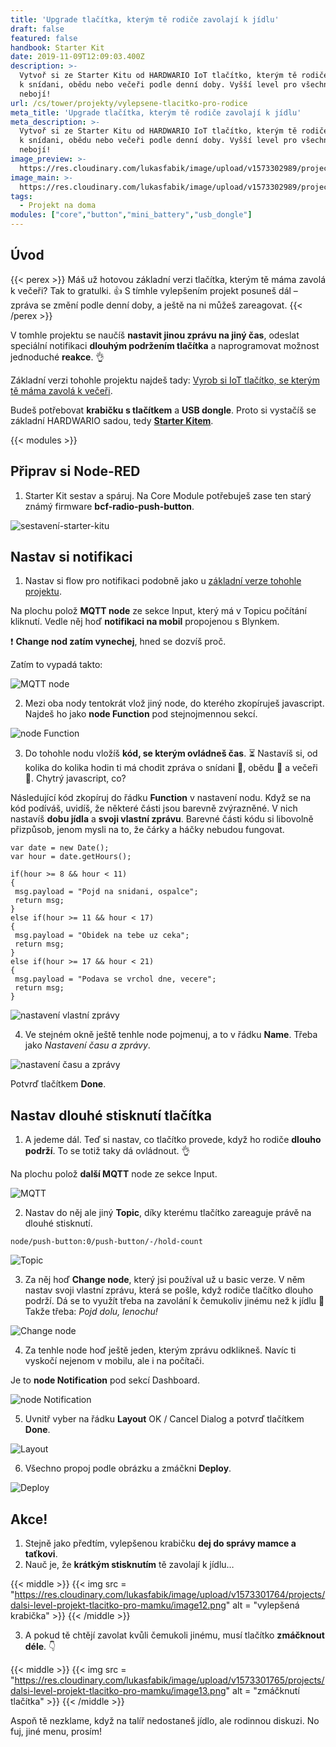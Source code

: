 ```yaml
---
title: 'Upgrade tlačítka, kterým tě rodiče zavolají k jídlu'
draft: false
featured: false
handbook: Starter Kit
date: 2019-11-09T12:09:03.400Z
description: >-
  Vytvoř si ze Starter Kitu od HARDWARIO IoT tlačítko, kterým tě rodiče přivolají
  k snídani, obědu nebo večeři podle denní doby. Vyšší level pro všechny, kdo se
  nebojí!
url: /cs/tower/projekty/vylepsene-tlacitko-pro-rodice
meta_title: 'Upgrade tlačítka, kterým tě rodiče zavolají k jídlu'
meta_description: >-
  Vytvoř si ze Starter Kitu od HARDWARIO IoT tlačítko, kterým tě rodiče přivolají
  k snídani, obědu nebo večeři podle denní doby. Vyšší level pro všechny, kdo se
  nebojí!
image_preview: >-
  https://res.cloudinary.com/lukasfabik/image/upload/v1573302989/projects/dalsi-level-projekt-tlacitko-pro-mamku/05.png
image_main: >-
  https://res.cloudinary.com/lukasfabik/image/upload/v1573302989/projects/dalsi-level-projekt-tlacitko-pro-mamku/05.png
tags:
  - Projekt na doma
modules: ["core","button","mini_battery","usb_dongle"]
---
```

## Úvod

{{< perex >}}
Máš už hotovou základní verzi tlačítka, kterým tě máma zavolá k večeři? Tak to gratulki. 👍 S tímhle vylepšením projekt posuneš dál – zpráva se změní podle denní doby, a ještě na ni můžeš zareagovat.
{{< /perex >}}

V tomhle projektu se naučíš **nastavit jinou zprávu na jiný čas**, odeslat speciální notifikaci **dlouhým podržením tlačítka** a naprogramovat možnost jednoduché **reakce**. 👌

Základní verzi tohohle projektu najdeš tady: [Vyrob si IoT tlačítko, se kterým tě máma zavolá k večeři](/cs/projects/tlacitko-pro-rodice/).

Budeš potřebovat **krabičku s tlačítkem** a **USB dongle**. Proto si vystačíš se základní HARDWARIO sadou, tedy [**Starter Kitem**](https://shop.hardwario.com/starter-kit/).

{{< modules >}}

## Připrav si Node-RED

1. Starter Kit sestav a spáruj. Na Core Module potřebuješ zase ten starý známý firmware **bcf-radio-push-button**.

![sestavení-starter-kitu](https://res.cloudinary.com/lukasfabik/image/upload/v1573301763/projects/dalsi-level-projekt-tlacitko-pro-mamku/image2.png)

## Nastav si notifikaci

1. Nastav si flow pro notifikaci podobně jako u [základní verze tohohle projektu](/cs/projects/tlacitko-pro-rodice/).

Na plochu polož **MQTT node** ze sekce Input, který má v Topicu počítání kliknutí. Vedle něj hoď **notifikaci na mobil** propojenou s Blynkem.

❗ **Change nod zatím vynechej**, hned se dozvíš proč.

Zatím to vypadá takto:

![MQTT node](https://res.cloudinary.com/lukasfabik/image/upload/v1573301764/projects/dalsi-level-projekt-tlacitko-pro-mamku/image10.png)

2. Mezi oba nody tentokrát vlož jiný node, do kterého zkopíruješ javascript. Najdeš ho jako **node Function** pod stejnojmennou sekcí.

![node Function](https://res.cloudinary.com/lukasfabik/image/upload/v1573301763/projects/dalsi-level-projekt-tlacitko-pro-mamku/image1.png)

3. Do tohohle nodu vložíš **kód, se kterým ovládneš čas**. ⏳ Nastavíš si, od kolika do kolika hodin ti má chodit zpráva o snídani 🍳, obědu 🍗 a večeři 🍕. Chytrý javascript, co?

Následující kód zkopíruj do řádku **Function** v nastavení nodu. Když se na kód podíváš, uvidíš, že některé části jsou barevně zvýrazněné. V nich nastavíš **dobu jídla** a **svoji vlastní zprávu**. Barevné části kódu si libovolně přizpůsob, jenom mysli na to, že čárky a háčky nebudou fungovat.

```
var date = new Date();
var hour = date.getHours();

if(hour >= 8 && hour < 11)
{
 msg.payload = "Pojd na snidani, ospalce";
 return msg;
}
else if(hour >= 11 && hour < 17)
{
 msg.payload = "Obidek na tebe uz ceka";
 return msg;
}
else if(hour >= 17 && hour < 21)
{
 msg.payload = "Podava se vrchol dne, vecere";
 return msg;
}
```

![nastavení vlastní zprávy](https://res.cloudinary.com/lukasfabik/image/upload/v1573301764/projects/dalsi-level-projekt-tlacitko-pro-mamku/image8.png)

4. Ve stejném okně ještě tenhle node pojmenuj, a to v řádku **Name**. Třeba jako _Nastavení času a zprávy_.

![nastavení času a zprávy](https://res.cloudinary.com/lukasfabik/image/upload/v1573301764/projects/dalsi-level-projekt-tlacitko-pro-mamku/image6.png)

Potvrď tlačítkem **Done**.

## Nastav dlouhé stisknutí tlačítka

1. A jedeme dál. Teď si nastav, co tlačítko provede, když ho rodiče **dlouho podrží**. To se totiž taky dá ovládnout. 👌

Na plochu polož **další MQTT** node ze sekce Input.

![MQTT](https://res.cloudinary.com/lukasfabik/image/upload/v1573301764/projects/dalsi-level-projekt-tlacitko-pro-mamku/image7.png)

2. Nastav do něj ale jiný **Topic**, díky kterému tlačítko zareaguje právě na dlouhé stisknutí.

```
node/push-button:0/push-button/-/hold-count
```

![Topic](https://res.cloudinary.com/lukasfabik/image/upload/v1573301763/projects/dalsi-level-projekt-tlacitko-pro-mamku/image4.png)

3. Za něj hoď **Change node**, který jsi používal už u basic verze. V něm nastav svoji vlastní zprávu, která se pošle, když rodiče tlačítko dlouho podrží. Dá se to využít třeba na zavolání k čemukoliv jinému než k jídlu 🙂 Takže třeba: _Pojd dolu, lenochu!_

![Change node](https://res.cloudinary.com/lukasfabik/image/upload/v1573301764/projects/dalsi-level-projekt-tlacitko-pro-mamku/image5.png)

4. Za tenhle node hoď ještě jeden, kterým zprávu odklikneš. Navíc ti vyskočí nejenom v mobilu, ale i na počítači.

Je to **node Notification** pod sekcí Dashboard.

![node Notification](https://res.cloudinary.com/lukasfabik/image/upload/v1573301764/projects/dalsi-level-projekt-tlacitko-pro-mamku/image11.png)

5. Uvnitř vyber na řádku **Layout** OK / Cancel Dialog a potvrď tlačítkem **Done**.

![Layout](https://res.cloudinary.com/lukasfabik/image/upload/v1573301764/projects/dalsi-level-projekt-tlacitko-pro-mamku/image9.png)

6. Všechno propoj podle obrázku a zmáčkni **Deploy**.

![Deploy](https://res.cloudinary.com/lukasfabik/image/upload/v1573301763/projects/dalsi-level-projekt-tlacitko-pro-mamku/image3.png)

## Akce!

1. Stejně jako předtím, vylepšenou krabičku **dej do správy mamce a taťkovi**.
2. Nauč je, že **krátkým stisknutím** tě zavolají k jídlu…

{{< middle >}}
{{< img src = "https://res.cloudinary.com/lukasfabik/image/upload/v1573301764/projects/dalsi-level-projekt-tlacitko-pro-mamku/image12.png" alt = "vylepšená krabička" >}}
{{< /middle >}}

3. A pokud tě chtějí zavolat kvůli čemukoli jinému, musí tlačítko **zmáčknout déle**. 👇

{{< middle >}}
{{< img src = "https://res.cloudinary.com/lukasfabik/image/upload/v1573301765/projects/dalsi-level-projekt-tlacitko-pro-mamku/image13.png" alt = "zmáčknutí tlačítka" >}}
{{< /middle >}}

Aspoň tě nezklame, když na talíř nedostaneš jídlo, ale rodinnou diskuzi. No fuj, jiné menu, prosím!
